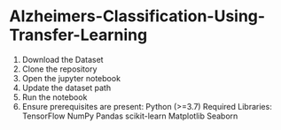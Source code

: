 # Alzheimers-Classification-Using-Transfer-Learning
1. Download the Dataset
2. Clone the repository
3. Open the jupyter notebook
4. Update the dataset path
5. Run the notebook
6. Ensure prerequisites are present:
Python (>=3.7)
Required Libraries:
TensorFlow
NumPy
Pandas
scikit-learn
Matplotlib
Seaborn

